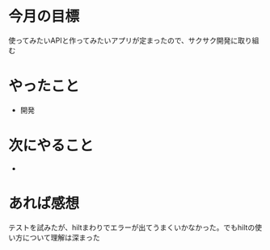 # 今月の目標
使ってみたいAPIと作ってみたいアプリが定まったので、サクサク開発に取り組む
# やったこと
* 開発
# 次にやること
* 
# あれば感想
テストを試みたが、hiltまわりでエラーが出てうまくいかなかった。でもhiltの使い方について理解は深まった
